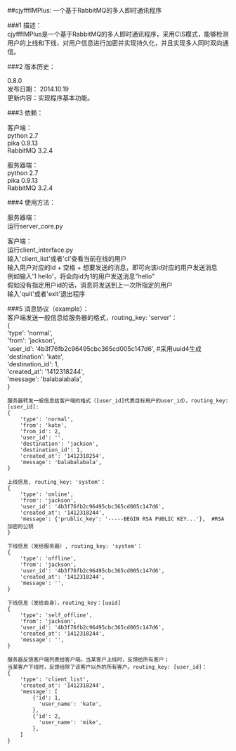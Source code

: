##cjyfffIMPlus: 一个基于RabbitMQ的多人即时通讯程序   
   
###1 描述：   
cjyfffIMPlus是一个基于RabbitMQ的多人即时通讯程序，采用C\S模式，能够检测用户的上线和下线，对用户信息进行加密并实现持久化，并且实现多人同时双向通信。   
   
###2 版本历史：    
   
0.8.0   
发布日期： 2014.10.19   
更新内容：实现程序基本功能。   
   
###3 依赖：   
   
客户端：   
python 2.7   
pika 0.9.13   
RabbitMQ 3.2.4   
   
服务器端：   
python 2.7   
pika 0.9.13   
RabbitMQ 3.2.4   
   
###4 使用方法：   
   
服务器端：   
运行server_core.py   
   
客户端：   
运行client_interface.py   
输入'client_list'或者'cl'查看当前在线的用户   
输入用户对应的id + 空格 + 想要发送的消息，即可向该id对应的用户发送消息   
例如输入'1 hello'，将会向id为1的用户发送消息"hello"   
假如没有指定用户id的话，消息将发送到上一次所指定的用户   
输入'quit'或者'exit'退出程序   
   
###5 消息协议（example）：   
    客户端发送一般信息给服务器的格式，routing_key: 'server'：   
    {   
        'type': 'normal',    
        'from': 'jackson',   
        'user_id': '4b3f76fb2c96495cbc365cd005c147d6', #采用uuid4生成   
        'destination': 'kate',   
        'destination_id': 1,   
        'created_at': '1412318244',   
        'message': 'balabalabala',   
    }   
    
    服务器转发一般信息给客户端的格式（[user_id]代表目标用户的user_id），routing_key: [user_id]:   
    {   
        'type': 'normal',    
        'from': 'kate',   
        'from_id': 2,   
        'user_id': '',   
        'destination': 'jackson',   
        'destination_id': 1,   
        'created_at': '1412318254',   
        'message': 'balabalabala',   
    }   
       
    上线信息, routing_key: 'system'：   
    {   
        'type': 'online',    
        'from': 'jackson',   
        'user_id': '4b3f76fb2c96495cbc365cd005c147d6',   
        'created_at': '1412318244',   
        'message': {'prublic_key': '-----BEGIN RSA PUBLIC KEY...'},  #RSA加密的公钥   
    }   
       
    下线信息（发给服务器）, routing_key: 'system'：   
    {   
        'type': 'offline',    
        'from': 'jackson',   
        'user_id': '4b3f76fb2c96495cbc365cd005c147d6',   
        'created_at': '1412318244',   
        'message': '',   
    }   
       
    下线信息（发给自身），routing_key：[uuid]   
    {   
        'type': 'self_offline',    
        'from': 'jackson',   
        'user_id': '4b3f76fb2c96495cbc365cd005c147d6',   
        'created_at': '1412318244',   
        'message': '',   
    }   
       
    服务器反馈客户端列表给客户端。当某客户上线时，反馈给所有客户；
    当某客户下线时，反馈给除了该客户以外的所有客户。routing_key: [user_id]：   
    {   
        'type': 'client_list',   
        'created_at': '1412318244',   
        'message': [   
            {'id': 1,   
              'user_name': 'kate',   
            },   
            {'id': 2,   
              'user_name': 'mike',   
            },   
        ]   
    }   

